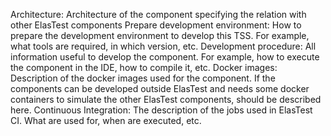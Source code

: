 Architecture: Architecture of the component specifying the relation with other ElasTest components
Prepare development environment: How to prepare the development environment to develop this TSS. For example, what tools are required, in which version, etc.
Development procedure: All information useful to develop the component. For example, how to execute the component in the IDE, how to compile it, etc.
Docker images: Description of the docker images used for the component. If the components can be developed outside ElasTest and needs some docker containers to simulate the other ElasTest components, should be described here.
Continuous Integration: The description of the jobs used in ElasTest CI. What are used for, when are executed, etc. 
